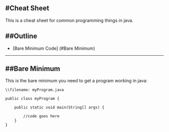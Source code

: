 #Cheat Sheet
------------

This is a cheat sheet for common programming things in java.

##Outline
---------

* [Bare Minimum Code] (#Bare Minimum)

---

##Bare Minimum
--------------
This is the bare minimum you need to get a program working in java:

```
\\filename: myProgram.java

public class myProgram {

	public static void main(String[] args) {

		//code goes here	
	}
}
```